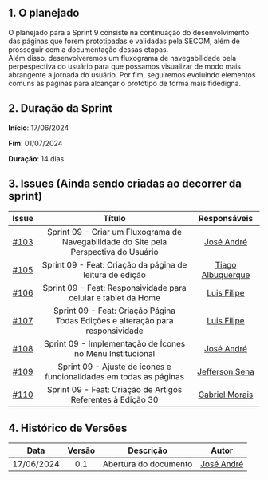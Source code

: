 ## 1. O planejado

O planejado para a Sprint 9 consiste na continuação do desenvolvimento das páginas que forem prototipadas e validadas pela SECOM, além de prosseguir com a documentação dessas etapas.<br>
Além disso, desenvolveremos um fluxograma de navegabilidade pela perpespectiva do usuário para que possamos visualizar de modo mais abrangente a jornada do usuário.
Por fim, seguiremos evoluindo elementos comuns às páginas para alcançar o protótipo de forma mais fídedigna. <br>


## 2. Duração da Sprint

**Início**: 17/06/2024

**Fim**: 01/07/2024

**Duração**: 14 dias

## 3. Issues (Ainda sendo criadas ao decorrer da sprint)

|                            Issue                             |              Título               |                    Responsáveis                     |
| :----------------------------------------------------------: | :-------------------------------: | :-------------------------------------------------: |
| [#103](https://github.com/ResidenciaTICBrisa/T2G7-Revista-Darcy/issues/103) | Sprint 09 - Criar um Fluxograma de Navegabilidade do Site pela Perspectiva do Usuário | [José André](https://github.com/joseandre25) |
| [#105](https://github.com/ResidenciaTICBrisa/T2G7-Revista-Darcy/issues/105) | Sprint 09 - Feat: Criação da página de leitura de edição| [Tiago Albuquerque](https://github.com/Tiago1604) |
| [#106](https://github.com/ResidenciaTICBrisa/T2G7-Revista-Darcy/issues/106) | Sprint 09 - Feat: Responsividade para celular e tablet da Home | [Luis Filipe](https://github.com/luisfilipe3) |
| [#107](https://github.com/ResidenciaTICBrisa/T2G7-Revista-Darcy/issues/107) | Sprint 09 - Feat: Criação Página Todas Edições e alteração para responsividade | [Luis Filipe](https://github.com/luisfilipe3) |
| [#108](https://github.com/ResidenciaTICBrisa/T2G7-Revista-Darcy/issues/108) | Sprint 09 - Implementação de Ícones no Menu Institucional | [José André](https://github.com/joseandre25) |
| [#109](https://github.com/ResidenciaTICBrisa/T2G7-Revista-Darcy/issues/109) | Sprint 09 - Ajuste de ícones e funcionalidades em todas as páginas | [Jefferson Sena](https://github.com/JeffersonSenaa) |
| [#110](https://github.com/ResidenciaTICBrisa/T2G7-Revista-Darcy/issues/110) | Sprint 09 - Feat: Criação de Artigos Referentes à Edição 30 | [Gabriel Morais](https://github.com/gabriel-moraiss) |



## 4. Histórico de Versões

| Data       | Versão | Descrição                                 | Autor             |
| :--------: | :----: | :--------------------:                    | :---------------: |
| 17/06/2024 |  0.1   | Abertura do documento                     | [José André ](https://github.com/joseandre25) |


